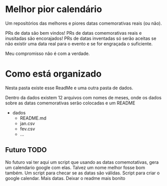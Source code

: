 # Melhor pior calendário

Um repositórios das melhores e piores datas comemorativas reais (ou não).

PRs de data são bem vindos! PRs de datas comemorativas reais e inusitadas são encorajados! PRs de datas inventadas só serão aceitas se não existir uma data real para o evento e se for engraçada o suficiente.


Meu compromisso não é com a verdade.

# Como está organizado
Nesta pasta existe esse ReadMe e uma outra pasta de dados.

Dentro da dados existem 12 arquivos com nomes de meses, onde os dados sobre as datas comemorativas serão colocadas e um README 

- dados
    - README.md
    - jan.csv
    - fev.csv
    - ...

## Futuro TODO

No futuro vai ter aqui um script que usando as datas comemotativas, gera um calendario google com elas.
Talvez um nome melhor fosse bom também.
Um script para checar se as datas são válidas.
Script para criar o google calendar. 
Mais datas.
Deixar o readme mais bonito